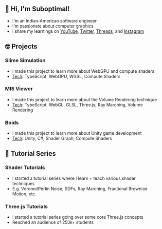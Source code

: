 ## 👋 Hi, I'm Suboptimal!

- I'm an Indian-American software engineer
- I'm passionate about computer graphics
- I share my learnings on [YouTube](https://www.youtube.com/@SuboptimalEng), [Twitter](https://twitter.com/SuboptimalEng), [Threads](https://www.threads.net/@suboptimaleng), and [Instagram](https://www.instagram.com/SuboptimalEng)

## 🤓 Projects

### Slime Simulation

- I made this project to learn more about WebGPU and compute shaders
- <ins>Tech</ins>: TypeScript, WebGPU, WGSL, Compute Shaders

### MRI Viewer

- I made this project to learn more about the Volume Rendering technique
- <ins>Tech</ins>: TypeScript, WebGL, GLSL, Three.js, Ray Marching, Volume Rendering

### Boids

- I made this project to learn more about Unity game development
- <ins>Tech</ins>: Unity, C#, Shader Graph, Compute Shaders

## 🫡 Tutorial Series

### Shader Tutorials

- I started a tutorial series where I learn + teach various shader techniques
- E.g. Voronoi/Perlin Noise, SDFs, Ray Marching, Fractional Brownian Motion, etc.

### Three.js Tutorials

- I started a tutorial series going over some core Three.js concepts
- Reached an audience of 250k+ students

<!-- <br />
<br /> -->

<!-- <a href="https://github.com/anuraghazra/github-readme-stats">
<img align="center" src="https://github-readme-stats.vercel.app/api?username=SuboptimalEng&count_private=true&show_icons=true&include_all_commits=true&hide_border=true&hide_title=true" />
</a> -->

<!-- <br />
<br /> -->

<!-- <a href="https://github.com/anuraghazra/github-readme-stats">
<img align="center" src="https://github-readme-stats.vercel.app/api/top-langs/?username=SuboptimalEng&layout=compact&hide_title=true&hide_border=true" />
</a> -->
